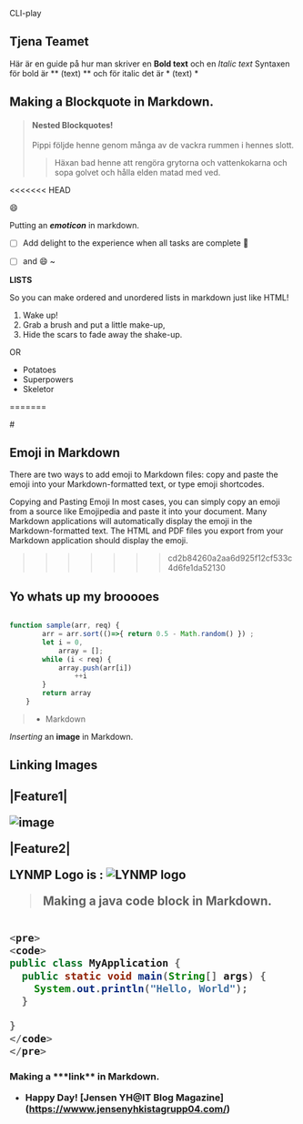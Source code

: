  CLI-play

<h2>Tjena Teamet</h2>

Här är en guide på hur man skriver en **Bold text** och en *Italic text*
Syntaxen för bold är ** (text) ** och för italic det är * (text) *


<h2> Making a Blockquote in Markdown.</h2>


>#### Nested Blockquotes!
>Pippi följde henne genom många av de vackra rummen i hennes slott.
>> Häxan bad henne att rengöra grytorna och vattenkokarna och sopa golvet och hålla elden matad med ved.


<<<<<<< HEAD

:smile:

Putting an ***emoticon*** in markdown.

 - [ ] Add delight to the experience when all tasks are complete :tada:

  - [ ] and :smile:
~

**LISTS**

So you can make ordered and unordered lists in markdown just like HTML!

<ol>
  <li>Wake up!</li>
  <li>Grab a brush and put a little make-up,</li>
  <li>Hide the scars to fade away the shake-up.</li>
</ol>

OR

<ul>
<li>Potatoes</li>
<li>Superpowers</li>
<li>Skeletor</li>
</ul>

=======

#<h2>Emoji in Markdown </h2>
There are two ways to add emoji to Markdown files: copy and paste the emoji into your Markdown-formatted text, or type emoji shortcodes.

Copying and Pasting Emoji
In most cases, you can simply copy an emoji from a source like Emojipedia and paste it into your document. Many Markdown applications will automatically display the emoji in the Markdown-formatted text. The HTML and PDF files you export from your Markdown application should display the emoji.

>>>>>>> cd2b84260a2aa6d925f12cf533c4d6fe1da52130


## Yo whats up my brooooes 

``` javascript

function sample(arr, req) {
        arr = arr.sort(()=>{ return 0.5 - Math.random() }) ;
        let i = 0,
            array = [];
        while (i < req) {
            array.push(arr[i])
                ++i
        }
        return array
    }


```


> - Markdown

 *Inserting* an **image** in Markdown.
<h2> Linking Images <h2>


|Feature1|

![image](https://media.istockphoto.com/photos/monarch-butterfly-sampling-lantana-flowers-picture-id1333568096?b=1&k=20&m=1333568096&s=170667a&w=0&h=J-W17MIRCNAwXKxADiY5j84pNA-pvetQmgy2WB-c25g=)


|Feature2|


 LYNMP Logo is :  ![LYNMP logo](https://i.esdrop.com/d/dLd7n17hg9.png#style=max-width:40px;vertical-align:middle; "LYMNP Logo")

> Making a java code block in Markdown.

```java

<pre>
<code>
public class MyApplication {
  public static void main(String[] args) {
    System.out.println("Hello, World");
  }

}
</code>
</pre>

 ```

 <h3> Making a ***link** in Markdown.

 - Happy Day!
[Jensen YH@IT Blog Magazine] (https://wwww.jensenyhkistagrupp04.com/)
